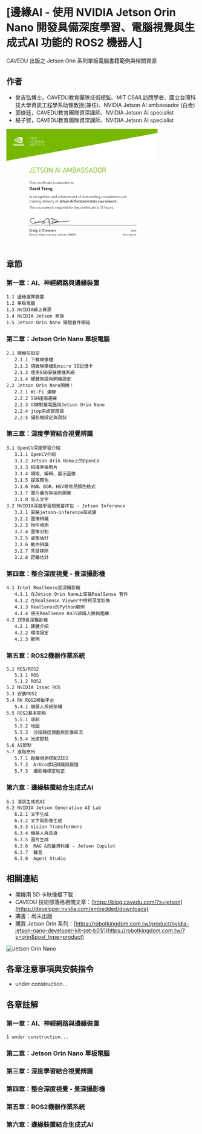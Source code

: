# [邊緣AI - 使用 NVIDIA Jetson Orin Nano 開發具備深度學習、電腦視覺與生成式AI 功能的 ROS2 機器人]
CAVEDU 出版之 Jetson Orin 系列單板電腦書籍範例與相關資源

## 作者
* 曾吉弘博士，CAVEDU教育團隊技術總監、MIT CSAIL訪問學者、國立台灣科技大學資訊工程學系助理教授(兼任)、NVIDIA Jetson AI ambassador (白金)
* 郭俊廷，CAVEDU教育團隊資深講師、NVIDIA Jetson AI specialist
* 楊子賢，CAVEDU教育團隊資深講師、NVIDIA Jetson AI specialist

<img src="https://github.com/cavedunissin/deeplearning_robot_jetson_nano/raw/main/pics/ambassador_DavidTseng.png" width="400" alt="Ambassador David Tseng">

## 章節
### 第一章：AI、神經網路與邊緣裝置
    1.1 邊緣運算裝置
    1.2 單板電腦
    1.3 NVIDIA線上資源
    1.4 NVIDIA Jetson 家族
    1.5 Jetson Orin Nano 開發套件開箱
### 第二章：Jetson Orin Nano 單板電腦
    2.1 開機前設定
       2.1.1 下載映像檔
       2.1.2 燒錄映像檔到micro SD記憶卡
       2.1.3 使用SSD安裝開機系統
       2.1.4 硬體架設與開機設定
    2.2 Jetson Orin Nano開機！
       2.2.1 Wi-Fi 連線
       2.2.2 SSH遠端連線
       2.2.3 USB對接電腦與Jetson Orin Nano
       2.2.4 jtop系統管理員
       2.2.5 攝影機設定與測試
### 第三章：深度學習結合視覺辨識
    3.1 OpenCV深度學習介紹
       3.1.1 OpenCV介紹
       3.1.2 Jetson Orin Nano上的OpenCV
       3.1.3 拍攝單張照片
       3.1.4 讀取、編輯、展示圖像
       3.1.5 提取顏色
       3.1.6 RGB、BGR、HSV等常見顏色格式
       3.1.7 圖片疊合與抽色圖像
       3.1.8 加入文字
    3.2 NVIDIA深度學習視覺套件包 - Jetson Inference
       3.2.1 安裝jetson-inference函式庫
       3.2.2 圖像辨識
       3.2.3 物件偵測
       3.2.4 圖像分割
       3.2.5 姿態估計
       3.2.6 動作辨識
       3.2.7 背景移除
       3.2.8 距離估計
### 第四章：整合深度視覺 - 景深攝影機
    4.1 Intel RealSense景深攝影機
       4.1.1 在Jetson Orin Nano上安裝RealSense 套件
       4.1.2 在RealSense Viewer中檢視深度影像
       4.1.3 RealSense的Python範例
       4.1.4 使用RealSense D435辨識人臉與距離
    4.2 ZED景深攝影機
       4.2.1 硬體介紹
       4.2.2 環境設定
       4.2.3 範例
### 第五章：ROS2機器作業系統
    5.1 ROS/ROS2
       5.1.1 ROS
       5.1.2 ROS2
    5.2 NVIDIA Issac ROS
    5.3 安裝ROS2
    5.4 RK ROS2移動平台
       5.4.1 機器人系統架構
    5.5 ROS2基本節點
       5.5.1 導航
       5.5.2 地圖
       5.5.3  分段路徑規劃與影像串流
       5.5.4 光達節點
    5.6 AI節點
    5.7 進階應用
       5.7.1 距離偵測搭配ZED2 
       5.7.2  ArUco標記辨識與跟隨
       5.7.3  攝影機標定校正
### 第六章：邊緣裝置結合生成式AI
    6.1 淺談生成式AI
    6.2 NVIDIA Jetson Generative AI Lab
       6.2.1 文字生成
       6.3.2 文字與影像生成
       6.3.3 Vision Transformers
       6.3.4 機器人與具身 
       6.3.5 圖片生成  
       6.3.6  RAG &向量資料庫 - Jetson Copilot
       6.3.7  聲音
       6.3.8  Agent Studio
       
## 相關連結
* 開機用 SD 卡映像檔下載：
* CAVEDU 技術部落格相關文章：[https://blog.cavedu.com/?s=jetson](https://developer.nvidia.com/embedded/downloads)
* 購書：尚未出版
* 購買 Jetson Orin 系列：[https://robotkingdom.com.tw/product/nvidia-jetson-nano-developer-kit-set-b01/](https://robotkingdom.com.tw/?s=orin&post_type=product)

<img src="https://robotkingdom.com.tw/wp-content/uploads/2023/04/NVIDIAJETSON-Orin-NANO-Developer-kit_1-scaled.jpg" width="400" alt="Jetson Orin Nano">

## 各章注意事項與安裝指令
* under construction...

## 各章註解
### 第一章：AI、神經網路與邊緣裝置
    1 under construction...
### 第二章：Jetson Orin Nano 單板電腦

### 第三章：深度學習結合視覺辨識

### 第四章：整合深度視覺 - 景深攝影機

### 第五章：ROS2機器作業系統

### 第六章：邊緣裝置結合生成式AI


